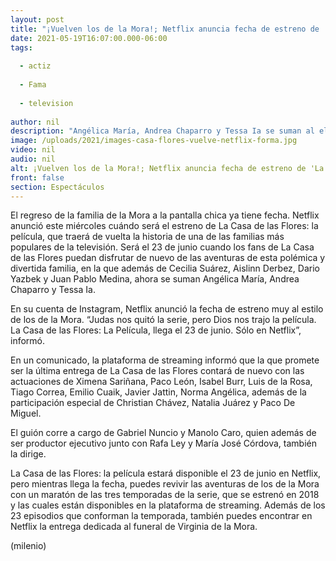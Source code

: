 ```yaml
---
layout: post
title: "¡Vuelven los de la Mora!; Netflix anuncia fecha de estreno de 'La Casa de las Flores -  la película'"
date: 2021-05-19T16:07:00.000-06:00
tags:
  
  - actiz
  
  - Fama
  
  - television
  
author: nil
description: "Angélica María, Andrea Chaparro y Tessa Ia se suman al elenco de una de las familias más populares de la televisión. "
image: /uploads/2021/images-casa-flores-vuelve-netflix-forma.jpg
video: nil
audio: nil
alt: ¡Vuelven los de la Mora!; Netflix anuncia fecha de estreno de 'La Casa de las Flores -  la película'
front: false
section: Espectáculos
---
```


El regreso de la familia de la Mora a la pantalla chica ya tiene fecha. Netflix anunció este miércoles cuándo será el estreno de La Casa de las Flores: la película, que traerá de vuelta la historia de una de las familias más populares de la televisión. Será el 23 de junio cuando los fans de La Casa de las Flores puedan disfrutar de nuevo de las aventuras de esta polémica y divertida familia, en la que además de Cecilia Suárez, Aislinn Derbez, Dario Yazbek y Juan Pablo Medina, ahora se suman Angélica María, Andrea Chaparro y Tessa Ia. 

En su cuenta de Instagram, Netflix anunció la fecha de estreno muy al estilo de los de la Mora. “Judas nos quitó la serie, pero Dios nos trajo la película. La Casa de las Flores: La Película, llega el 23 de junio. Sólo en Netflix”, informó. 

En un comunicado, la plataforma de streaming informó que la que promete ser la última entrega de La Casa de las Flores contará de nuevo con las actuaciones de Ximena Sariñana, Paco León, Isabel Burr, Luis de la Rosa, Tiago Correa, Emilio Cuaik, Javier Jattin, Norma Angélica, además de la participación especial de Christian Chávez, Natalia Juárez y Paco De Miguel. 

El guión corre a cargo de Gabriel Nuncio y Manolo Caro, quien además de ser productor ejecutivo junto con Rafa Ley y María José Córdova, también la dirige. 

La Casa de las Flores: la película estará disponible el 23 de junio en Netflix, pero mientras llega la fecha, puedes revivir las aventuras de los de la Mora con un maratón de las tres temporadas de la serie, que se estrenó en 2018 y las cuales están disponibles en la plataforma de streaming. Además de los 23 episodios que conforman la temporada, también puedes encontrar en Netflix la entrega dedicada al funeral de Virginia de la Mora. 

(milenio)